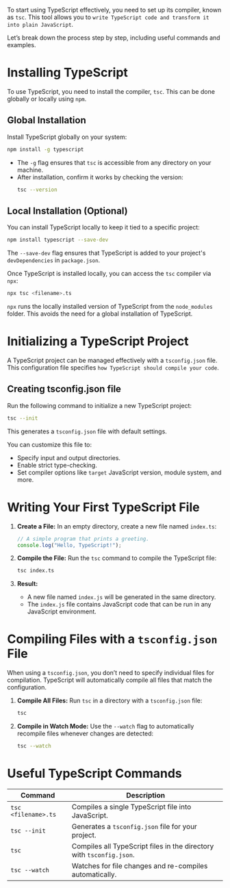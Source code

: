 To start using TypeScript effectively, you need to set up its compiler, known as `tsc`. This tool allows you to `write TypeScript code and transform it into plain JavaScript`.

Let’s break down the process step by step, including useful commands and examples.

# Installing TypeScript

To use TypeScript, you need to install the compiler, `tsc`. This can be done globally or locally using `npm`.

## Global Installation

Install TypeScript globally on your system:

```bash
npm install -g typescript
```

- The `-g` flag ensures that `tsc` is accessible from any directory on your machine.
- After installation, confirm it works by checking the version:
  ```bash
  tsc --version
  ```

## Local Installation (Optional)

You can install TypeScript locally to keep it tied to a specific project:

```bash
npm install typescript --save-dev
```

The `--save-dev` flag ensures that TypeScript is added to your project's `devDependencies` in `package.json`.

Once TypeScript is installed locally, you can access the `tsc` compiler via `npx`:

```bash
npx tsc <filename>.ts
```

`npx` runs the locally installed version of TypeScript from the `node_modules` folder. This avoids the need for a global installation of TypeScript.

# Initializing a TypeScript Project

A TypeScript project can be managed effectively with a `tsconfig.json` file. This configuration file specifies `how TypeScript should compile your code`.

## Creating tsconfig.json file

Run the following command to initialize a new TypeScript project:

```bash
tsc --init
```

This generates a `tsconfig.json` file with default settings.

You can customize this file to:

- Specify input and output directories.
- Enable strict type-checking.
- Set compiler options like `target` JavaScript version, module system, and more.

# Writing Your First TypeScript File

1. **Create a File:** In an empty directory, create a new file named `index.ts`:

   ```typescript
   // A simple program that prints a greeting.
   console.log("Hello, TypeScript!");
   ```

2. **Compile the File:** Run the `tsc` command to compile the TypeScript file:

   ```bash
   tsc index.ts
   ```

3. **Result:**
   - A new file named `index.js` will be generated in the same directory.
   - The `index.js` file contains JavaScript code that can be run in any JavaScript environment.

# Compiling Files with a `tsconfig.json` File

When using a `tsconfig.json`, you don’t need to specify individual files for compilation. TypeScript will automatically compile all files that match the configuration.

1. **Compile All Files:** Run `tsc` in a directory with a `tsconfig.json` file:

   ```bash
   tsc
   ```

2. **Compile in Watch Mode:** Use the `--watch` flag to automatically recompile files whenever changes are detected:
   ```bash
   tsc --watch
   ```

# Useful TypeScript Commands

| Command             | Description                                                          |
| ------------------- | -------------------------------------------------------------------- |
| `tsc <filename>.ts` | Compiles a single TypeScript file into JavaScript.                   |
| `tsc --init`        | Generates a `tsconfig.json` file for your project.                   |
| `tsc`               | Compiles all TypeScript files in the directory with `tsconfig.json`. |
| `tsc --watch`       | Watches for file changes and re-compiles automatically.              |
